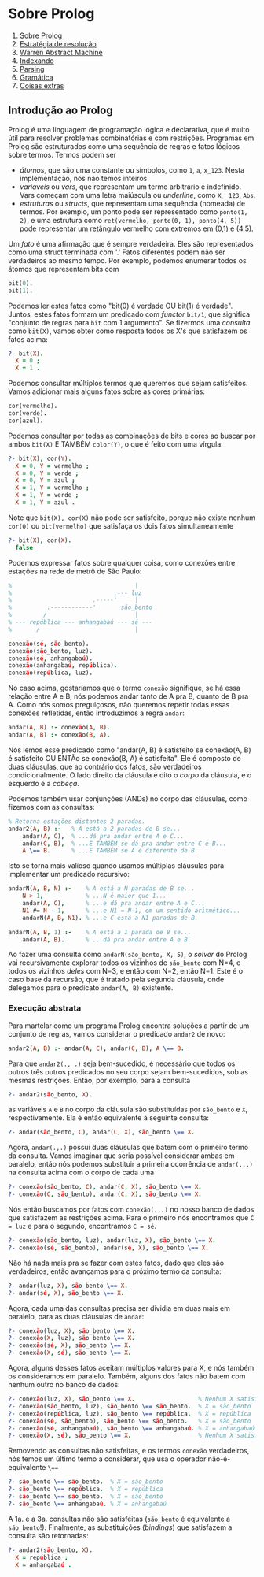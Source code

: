 # Sobre Prolog

1. [Sobre Prolog](about-prolog.md)
1. [Estratégia de resolução](resolution.md)
1. [Warren Abstract Machine](wam.md)
1. [Indexando](indices.md)
1. [Parsing](parsing.md)
1. [Gramática](grammar.md)
1. [Coisas extras](references.md)

## Introdução ao Prolog

Prolog é uma linguagem de programação lógica e declarativa, que é muito útil para resolver problemas
combinatórias e com restrições.
Programas em Prolog são estruturados como uma sequência de regras e fatos lógicos sobre termos.
Termos podem ser

- _átomos_, que são uma constante ou símbolos, como `1`, `a`, `x_123`. Nesta implementação, nós não temos inteiros.
- _variáveis_ ou _vars_, que representam um termo arbitrário e indefinido. Vars começam com uma letra maiúscula ou
_underline_, como `X`, `_123`, `Abs`.
- _estruturas_ ou _structs_, que representam uma sequência (nomeada) de termos. Por exemplo, um ponto pode ser
representado como `ponto(1, 2)`, e uma estrutura como `ret(vermelho, ponto(0, 1), ponto(4, 5))` pode representar
um retângulo vermelho com extremos em (0,1) e (4,5).

Um _fato_ é uma afirmação que é sempre verdadeira. Eles são representados como uma struct terminada com '.'
Fatos diferentes podem não ser verdadeiros ao mesmo tempo.
Por exemplo, podemos enumerar todos os átomos que representam bits com

```prolog
bit(0).
bit(1).
```

Podemos ler estes fatos como "bit(0) é verdade OU bit(1) é verdade".
Juntos, estes fatos formam um predicado com _functor_ `bit/1`, que significa "conjunto de regras para `bit` com 1 argumento".
Se fizermos uma _consulta_ como `bit(X)`, vamos obter como resposta todos os X's que satisfazem os fatos acima:

```prolog
?- bit(X).
  X = 0 ;
  X = 1 .
```

Podemos consultar múltiplos termos que queremos que sejam satisfeitos. Vamos adicionar mais alguns fatos sobre as
cores primárias:

```prolog
cor(vermelho).
cor(verde).
cor(azul).
```

Podemos consultar por todas as combinações de bits e cores ao buscar por ambos `bit(X)` E TAMBÉM `color(Y)`,
o que é feito com uma vírgula:

```prolog
?- bit(X), cor(Y).
  X = 0, Y = vermelho ;
  X = 0, Y = verde ;
  X = 0, Y = azul ;
  X = 1, Y = vermelho ;
  X = 1, Y = verde ;
  X = 1, Y = azul .
```

Note que `bit(X), cor(X)` não pode ser satisfeito, porque não existe nenhum `cor(0)` ou `bit(vermelho)` que
satisfaça os dois fatos simultaneamente

```prolog
?- bit(X), cor(X).
  false
```

Podemos expressar fatos sobre qualquer coisa, como conexões entre estações na rede de metrô de São Paulo:

```prolog
%                                   |
%                             .--- luz
%                       .-----'     |
%          .------------'       são_bento
%         /                         |
% --- república --- anhangabaú --- sé ---
%       /                           |

conexão(sé, são_bento).
conexão(são_bento, luz).
conexão(sé, anhangabaú).
conexão(anhangabaú, república).
conexão(república, luz).
```

No caso acima, gostaríamos que o termo `conexão` signifique, se há essa relação entre A e B, nós podemos andar
tanto de A pra B, quanto de B pra A.
Como nós somos preguiçosos, não queremos repetir todas essas conexões refletidas, então introduzimos a regra `andar`:

```prolog
andar(A, B) :- conexão(A, B).
andar(A, B) :- conexão(B, A).
```

Nós lemos esse predicado como "andar(A, B) é satisfeito se conexão(A, B) é satisfeito OU ENTÃo se conexão(B, A) é satisfeita".
Ele é composto de duas cláusulas, que ao contrário dos fatos, são verdadeiros condicionalmente.
O lado direito da cláusula é dito o _corpo_ da cláusula, e o esquerdo é a _cabeça_.

Podemos também usar conjunções (ANDs) no corpo das cláusulas, como fizemos com as consultas:

```prolog
% Retorna estações distantes 2 paradas.
andar2(A, B) :-   % A está a 2 paradas de B se...
    andar(A, C),  % ...dá pra andar entre A e C...
    andar(C, B),  % ...E TAMBÉM se dá pra andar entre C e B...
    A \== B.      % ...E TAMBÉM se A é diferente de B.
```

Isto se torna mais valioso quando usamos múltiplas cláusulas para implementar um predicado recursivo:

```prolog
andarN(A, B, N) :-    % A está a N paradas de B se...
    N > 1,            % ...N é maior que 1...
    andar(A, C),      % ...e dá pra andar entre A e C...
    N1 #= N - 1,      % ...e N1 = N-1, em um sentido aritmético...
    andarN(A, B, N1). % ...e C está a N1 paradas de B.

andarN(A, B, 1) :-    % A está a 1 parada de B se...
    andar(A, B).      % ...dá pra andar entre A e B.
```

Ao fazer uma consulta como `andarN(são_bento, X, 5)`, o _solver_ do Prolog vai recursivamente
explorar todos os vizinhos de `são_bento` com N=4, e todos os vizinhos _deles_ com N=3, e
então com N=2, então N=1.
Este é o caso base da recursão, que é tratado pela segunda cláusula, onde delegamos para
o predicato `andar(A, B)` existente.

### Execução abstrata

Para martelar como um programa Prolog encontra soluções a partir de um conjunto de regras,
vamos considerar o predicado `andar2` de novo:

```prolog
andar2(A, B) :- andar(A, C), andar(C, B), A \== B.
```

Para que `andar2(., .)` seja bem-sucedido, é necessário que todos os outros três outros
predicados no seu corpo sejam bem-sucedidos, sob as mesmas restrições.
Então, por exemplo, para a consulta

```prolog
?- andar2(são_bento, X).
```

as variáveis `A` e `B` no corpo da cláusula são substituídas por `são_bento` e `X`, respectivamente.
Ela é então equivalente à seguinte consulta:

```prolog
?- andar(são_bento, C), andar(C, X), são_bento \== X.
```

Agora, `andar(.,.)` possui duas cláusulas que batem com o primeiro termo da consulta.
Vamos imaginar que seria possível considerar ambas em paralelo, então nós podemos
substituir a primeira ocorrência de `andar(...)` na consulta acima com o corpo de cada
uma

```prolog
?- conexão(são_bento, C), andar(C, X), são_bento \== X.
?- conexão(C, são_bento), andar(C, X), são_bento \== X.
```

Nós então buscamos por fatos com `conexão(.,.)` no nosso banco de dados que satisfazem as restrições acima.
Para o primeiro nós encontramos que `C = luz` e para o segundo, encontramos `C = sé`.

```prolog
?- conexão(são_bento, luz), andar(luz, X), são_bento \== X.
?- conexão(sé, são_bento), andar(sé, X), são_bento \== X.
```

Não há nada mais pra se fazer com estes fatos, dado que eles são verdadeiros, então avançamos para o
próximo termo da consulta:

```prolog
?- andar(luz, X), são_bento \== X.
?- andar(sé, X), são_bento \== X.
```

Agora, cada uma das consultas precisa ser dividia em duas mais em paralelo, para as duas cláusulas de
`andar`:

```prolog
?- conexão(luz, X), são_bento \== X.
?- conexão(X, luz), são_bento \== X.
?- conexão(sé, X), são_bento \== X.
?- conexão(X, sé), são_bento \== X.
```

Agora, alguns desses fatos aceitam múltiplos valores para X, e nós também os consideramos em paralelo.
Também, alguns dos fatos não batem com nenhum outro no banco de dados:

```prolog
?- conexão(luz, X), são_bento \== X.                  % Nenhum X satisfaz isso
?- conexão(são_bento, luz), são_bento \== são_bento.  % X = são_bento
?- conexão(república, luz), são_bento \== república.  % X = república
?- conexão(sé, são_bento), são_bento \== são_bento.   % X = são_bento
?- conexão(sé, anhangabaú), são_bento \== anhangabaú. % X = anhangabaú
?- conexão(X, sé), são_bento \== X.                   % Nenhum X satisfaz isso
```

Removendo as consultas não satisfeitas, e os termos `conexão` verdadeiros, nós temos
um último termo a considerar, que usa o operador não-é-equivalente `\==`

```prolog
?- são_bento \== são_bento.  % X = são_bento
?- são_bento \== república.  % X = república
?- são_bento \== são_bento.  % X = são_bento
?- são_bento \== anhangabaú. % X = anhangabaú
```

A 1a. e a 3a. consultas não são satisfeitas (`são_bento` é equivalente a `são_bento`!).
Finalmente, as substituições (_bindings_) que satisfazem a consulta são retornadas:

```prolog
?- andar2(são_bento, X).
  X = república ;
  X = anhangabaú .
```

